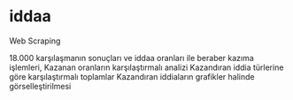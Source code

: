 # iddaa

Web Scraping

18.000 karşılaşmanın sonuçları ve iddaa oranları ile beraber kazıma işlemleri,
Kazanan oranların karşılaştırmalı analizi
Kazandıran iddia türlerine göre karşılaştırmalı toplamlar
Kazandıran iddiaların grafikler halinde görselleştirilmesi
